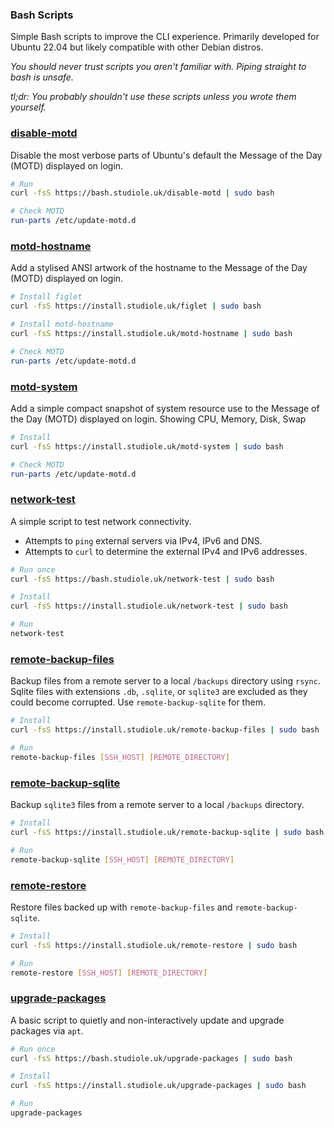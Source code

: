 
### Bash Scripts

Simple Bash scripts to improve the CLI experience. Primarily developed for Ubuntu 22.04 but likely compatible with other Debian distros.

*You should never trust scripts you aren't familiar with. Piping straight to bash is unsafe.*

*tl;dr: You probably shouldn't use these scripts unless you wrote them yourself.*


### [disable-motd](https://github.com/StudioLE/Bash/blob/main/disable-motd)

Disable the most verbose parts of Ubuntu's default the Message of the Day (MOTD) displayed on login.

```bash
# Run
curl -fsS https://bash.studiole.uk/disable-motd | sudo bash

# Check MOTD
run-parts /etc/update-motd.d
```

### [motd-hostname](https://github.com/StudioLE/Bash/blob/main/motd-hostname)

Add a stylised ANSI artwork of the hostname to the Message of the Day (MOTD) displayed on login.

```bash
# Install figlet
curl -fsS https://install.studiole.uk/figlet | sudo bash

# Install motd-hostname
curl -fsS https://install.studiole.uk/motd-hostname | sudo bash

# Check MOTD
run-parts /etc/update-motd.d
```

### [motd-system](https://github.com/StudioLE/Bash/blob/main/motd-system)

Add a simple compact snapshot of system resource use to the Message of the Day (MOTD) displayed on login. Showing CPU, Memory, Disk, Swap

```bash
# Install
curl -fsS https://install.studiole.uk/motd-system | sudo bash

# Check MOTD
run-parts /etc/update-motd.d
```

### [network-test](https://github.com/StudioLE/Bash/blob/main/network-test)

A simple script to test network connectivity. 
- Attempts to `ping` external servers via IPv4, IPv6 and DNS.
- Attempts to `curl` to determine the external IPv4 and IPv6 addresses.

```bash
# Run once
curl -fsS https://bash.studiole.uk/network-test | sudo bash
```
```bash
# Install
curl -fsS https://install.studiole.uk/network-test | sudo bash

# Run
network-test
```

### [remote-backup-files](https://github.com/StudioLE/Bash/blob/main/remote-backup-files)

Backup files from a remote server to a local `/backups` directory using `rsync`.
Sqlite files with extensions `.db`, `.sqlite`, or `sqlite3` are excluded as they could become corrupted.
Use `remote-backup-sqlite` for them.

``` bash
# Install
curl -fsS https://install.studiole.uk/remote-backup-files | sudo bash

# Run
remote-backup-files [SSH_HOST] [REMOTE_DIRECTORY]
```

### [remote-backup-sqlite](https://github.com/StudioLE/Bash/blob/main/remote-backup-sqlite)

Backup `sqlite3` files from a remote server to a local `/backups` directory.

``` bash
# Install
curl -fsS https://install.studiole.uk/remote-backup-sqlite | sudo bash

# Run
remote-backup-sqlite [SSH_HOST] [REMOTE_DIRECTORY]
```

### [remote-restore](https://github.com/StudioLE/Bash/blob/main/remote-restore)

Restore files backed up with `remote-backup-files` and `remote-backup-sqlite`.

``` bash
# Install
curl -fsS https://install.studiole.uk/remote-restore | sudo bash

# Run
remote-restore [SSH_HOST] [REMOTE_DIRECTORY]
```

### [upgrade-packages](https://github.com/StudioLE/Install/blob/main/src/upgrade-packages)

A basic script to quietly and non-interactively update and upgrade packages via `apt`.

``` bash
# Run once
curl -fsS https://bash.studiole.uk/upgrade-packages | sudo bash
```

``` bash
# Install
curl -fsS https://install.studiole.uk/upgrade-packages | sudo bash

# Run
upgrade-packages
```